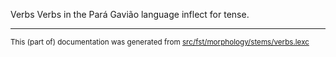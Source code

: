 Verbs
Verbs in the Pará Gavião language inflect for tense.

* * *

<small>This (part of) documentation was generated from [src/fst/morphology/stems/verbs.lexc](https://github.com/giellalt/lang-gvp/blob/main/src/fst/morphology/stems/verbs.lexc)</small>
